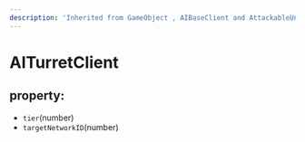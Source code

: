 ```yaml
---
description: 'Inherited from GameObject , AIBaseClient and AttackableUnit class.'
---
```


# AITurretClient

## property:

* `tier`\(number\)
* `targetNetworkID`\(number\)

